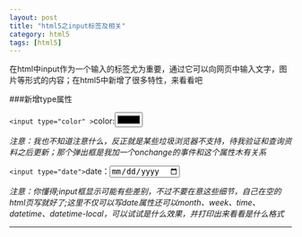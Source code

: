 ```yaml
---
layout: post
title: "html5之input标签及相关"
category: html5
tags: [html5]
---
```


在html中input作为一个输入的标签尤为重要，通过它可以向网页中输入文字，图片等形式的内容；在html5中新增了很多特性，来看看吧

<!-- more -->

###新增type属性

`<input type="color" >`color:<input type="color" onchange = "alert('选择的颜色是:'+this.value)">

*注意：我也不知道注意什么，反正就是某些垃圾浏览器不支持，待我验证和查询资料之后更新；那个弹出框是我加一个onchange的事件和这个属性木有关系*

`<input type="date">`date：<input style="height: auto" type="date" onchange = "alert('选择的日期是:'+this.value)">

*注意：你懂得;input框显示可能有些差别，不过不要在意这些细节，自己在空的html页写就好了;这里不仅可以写date属性还可以month、week、time、datetime、datetime-local，可以试试是什么效果，并打印出来看看是什么格式*

- - -


